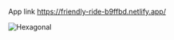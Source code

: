 App link https://friendly-ride-b9ffbd.netlify.app/

![Hexagonal](https://user-images.githubusercontent.com/10536527/227702557-35142678-9b1c-4868-b6a8-8fa98039c403.jpg)

